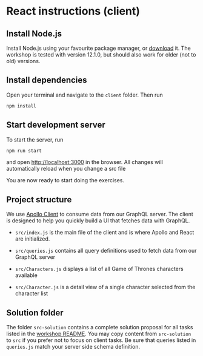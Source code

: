 # React instructions (client)

## Install Node.js

Install Node.js using your favourite package manager, or [download](https://nodejs.org/en/download/) it. The workshop is tested with version 12.1.0, but should also work for older (not to old) versions.

## Install dependencies

Open your terminal and navigate to the `client` folder. Then run

```bash
npm install
```

## Start development server

To start the server, run

```bash
npm run start
```

and open [http://localhost:3000](http://localhost:3000) in the browser. All changes will automatically reload when you change a src file

You are now ready to start doing the exercises.

## Project structure

We use [Apollo Client](https://www.apollographql.com/docs/react/) to consume data from our GraphQL server. The client is designed to help you quickly build a UI that fetches data with GraphQL.

- `src/index.js` is the main file of the client and is where Apollo and React are initialized. 

- `src/queries.js` contains all query definitions used to fetch data from our GraphQL server

- `src/Characters.js` displays a list of all Game of Thrones characters available

- `src/Character.js` is a detail view of a single character selected from the character list
 
## Solution folder

The folder `src-solution` contains a complete solution proposal for all tasks listed in the [workshop README](../README.md). You may copy content from `src-solution` to `src` if you prefer not to focus on client tasks. Be sure that queries listed in `queries.js` match your server side schema definition.